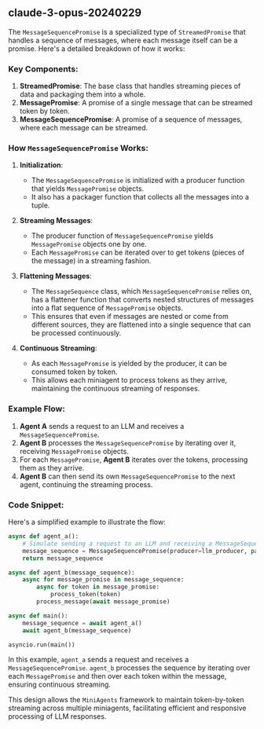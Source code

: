 claude-3-opus-20240229
-------------------------------
The `MessageSequencePromise` is a specialized type of `StreamedPromise` that handles a sequence of messages, where each message itself can be a promise. Here's a detailed breakdown of how it works:

### Key Components:
1. **StreamedPromise**: The base class that handles streaming pieces of data and packaging them into a whole.
2. **MessagePromise**: A promise of a single message that can be streamed token by token.
3. **MessageSequencePromise**: A promise of a sequence of messages, where each message can be streamed.

### How `MessageSequencePromise` Works:
1. **Initialization**:
   - The `MessageSequencePromise` is initialized with a producer function that yields `MessagePromise` objects.
   - It also has a packager function that collects all the messages into a tuple.

2. **Streaming Messages**:
   - The producer function of `MessageSequencePromise` yields `MessagePromise` objects one by one.
   - Each `MessagePromise` can be iterated over to get tokens (pieces of the message) in a streaming fashion.

3. **Flattening Messages**:
   - The `MessageSequence` class, which `MessageSequencePromise` relies on, has a flattener function that converts nested structures of messages into a flat sequence of `MessagePromise` objects.
   - This ensures that even if messages are nested or come from different sources, they are flattened into a single sequence that can be processed continuously.

4. **Continuous Streaming**:
   - As each `MessagePromise` is yielded by the producer, it can be consumed token by token.
   - This allows each miniagent to process tokens as they arrive, maintaining the continuous streaming of responses.

### Example Flow:
1. **Agent A** sends a request to an LLM and receives a `MessageSequencePromise`.
2. **Agent B** processes the `MessageSequencePromise` by iterating over it, receiving `MessagePromise` objects.
3. For each `MessagePromise`, **Agent B** iterates over the tokens, processing them as they arrive.
4. **Agent B** can then send its own `MessageSequencePromise` to the next agent, continuing the streaming process.

### Code Snippet:
Here's a simplified example to illustrate the flow:

```python
async def agent_a():
    # Simulate sending a request to an LLM and receiving a MessageSequencePromise
    message_sequence = MessageSequencePromise(producer=llm_producer, packager=llm_packager)
    return message_sequence

async def agent_b(message_sequence):
    async for message_promise in message_sequence:
        async for token in message_promise:
            process_token(token)
        process_message(await message_promise)

async def main():
    message_sequence = await agent_a()
    await agent_b(message_sequence)

asyncio.run(main())
```

In this example, `agent_a` sends a request and receives a `MessageSequencePromise`. `agent_b` processes the sequence by iterating over each `MessagePromise` and then over each token within the message, ensuring continuous streaming.

This design allows the `MiniAgents` framework to maintain token-by-token streaming across multiple miniagents, facilitating efficient and responsive processing of LLM responses.
